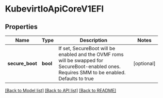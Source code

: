 # KubevirtIoApiCoreV1EFI

## Properties
Name | Type | Description | Notes
------------ | ------------- | ------------- | -------------
**secure_boot** | **bool** | If set, SecureBoot will be enabled and the OVMF roms will be swapped for SecureBoot-enabled ones. Requires SMM to be enabled. Defaults to true | [optional] 

[[Back to Model list]](../README.md#documentation-for-models) [[Back to API list]](../README.md#documentation-for-api-endpoints) [[Back to README]](../README.md)


